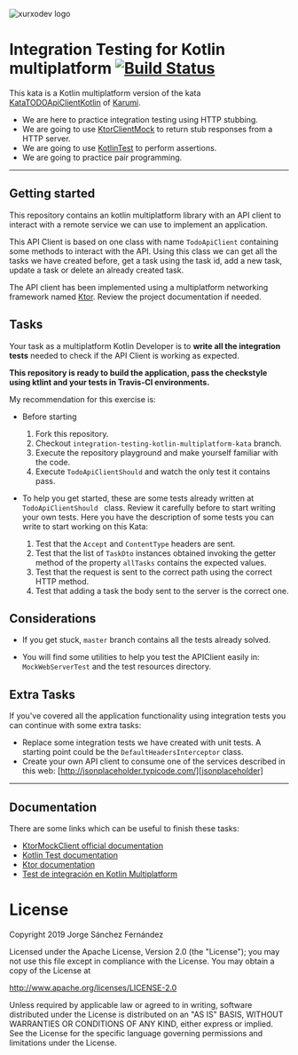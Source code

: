 ![xurxodev logo][xurxodevlogo] 
# Integration Testing for Kotlin multiplatform [![Build Status](https://travis-ci.org/xurxodev/integration-testing-kotlin-multiplatform-kata.svg?branch=master)](https://travis-ci.org/xurxodev/integration-testing-kotlin-multiplatform-kata)

This kata is a Kotlin multiplatform version of the kata [KataTODOApiClientKotlin][KataTODOApiClientKotlin] of [Karumi][karumi].

- We are here to practice integration testing using HTTP stubbing. 
- We are going to use [KtorClientMock][ktorclientmock] to return stub responses from a HTTP server.
- We are going to use [KotlinTest][kotlintest] to perform assertions.
- We are going to practice pair programming.

---

## Getting started

This repository contains an kotlin multiplatform library with an API client to interact with a remote service we can use to implement an application.

This API Client is based on one class with name ``TodoApiClient`` containing some methods to interact with the API. Using this class we can get all the tasks we have created before, get a task using the task id, add a new task, update a task or delete an already created task.

The API client has been implemented using a multiplatform networking framework named [Ktor][ktor]. Review the project documentation if needed.

## Tasks

Your task as a multiplatform Kotlin Developer is to **write all the integration tests** needed to check if the API Client is working as expected.

**This repository is ready to build the application, pass the checkstyle using ktlint and your tests in Travis-CI environments.**

My recommendation for this exercise is:

  * Before starting
    1. Fork this repository.
    2. Checkout `integration-testing-kotlin-multiplatform-kata` branch.
    3. Execute the repository playground and make yourself familiar with the code.
    4. Execute `TodoApiClientShould` and watch the only test it contains pass.

  * To help you get started, these are some tests already written at `TodoApiClientShould ` class. Review it carefully before to start writing your own tests. Here you have the description of some tests you can write to start working on this Kata:
	1. Test that the ``Accept`` and ``ContentType`` headers are sent.
    2. Test that the list of ``TaskDto`` instances obtained invoking the getter method of the property ``allTasks``  contains the expected values.
    3. Test that the request is sent to the correct path using the correct HTTP method.
    4. Test that adding a task the body sent to the server is the correct one.

## Considerations

* If you get stuck, `master` branch contains all the tests already solved.

* You will find some utilities to help you test the APIClient easily in:
  ``MockWebServerTest`` and the test resources directory.

## Extra Tasks

If you've covered all the application functionality using integration tests you can continue with some extra tasks: 

* Replace some integration tests we have created with unit tests. A starting point could be the ``DefaultHeadersInterceptor`` class.
* Create your own API client to consume one of the services described in this web: [http://jsonplaceholder.typicode.com/][jsonplaceholder]

---

## Documentation

There are some links which can be useful to finish these tasks:

* [KtorMockClient official documentation][ktorclientmock]
* [Kotlin Test documentation][kotlintest]
* [Ktor documentation][ktor]
* [Test de integración en Kotlin Multiplatform][test-de-integracion-en-kotlin-multiplatform]

# License

Copyright 2019 Jorge Sánchez Fernández

Licensed under the Apache License, Version 2.0 (the "License");
you may not use this file except in compliance with the License.
You may obtain a copy of the License at

  http://www.apache.org/licenses/LICENSE-2.0

Unless required by applicable law or agreed to in writing, software
distributed under the License is distributed on an "AS IS" BASIS,
WITHOUT WARRANTIES OR CONDITIONS OF ANY KIND, either express or implied.
See the License for the specific language governing permissions and
limitations under the License.

[xurxodevlogo]: http://xurxodev.com/content/images/2017/04/xurxodev-readme.png
[ktorclientmock]: https://ktor.io/clients/http-client/testing.html
[kotlintest]: https://kotlinlang.org/api/latest/kotlin.test/index.html
[jsonplaceholder]: http://jsonplaceholder.typicode.com/
[test-de-integracion-en-kotlin-multiplatform]: http://xurxodev.com/test-de-integracion-en-kotlin-multiplatform
[ktor]: https://ktor.io/
[KataTODOApiClientKotlin]: https://github.com/Karumi/KataTODOApiClientKotlin
[karumi]: https://github.com/Karumi
